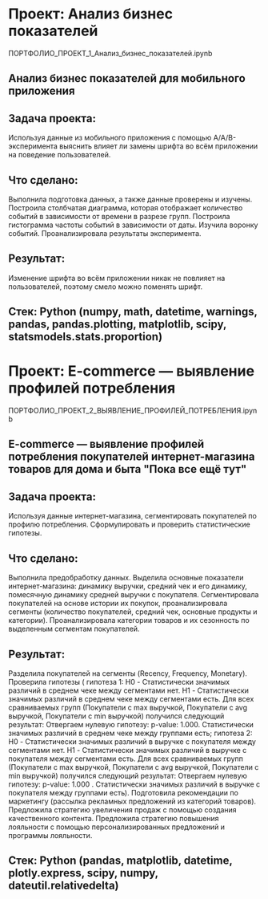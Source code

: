 # Проект: Анализ бизнес показателей
ПОРТФОЛИО_ПРОЕКТ_1_Анализ_бизнес_показателей.ipynb

## Анализ бизнес показателей для мобильного приложения

## Задача проекта: 
Используя данные из мобильного приложения с помощью А/А/В-эксперимента выяснить влияет ли замены шрифта во всём приложении на поведение пользователей.

## Что сделано: 
Выполнила подготовка данных, а также данные проверены и изучены. Построила столбчатая диаграмма, которая отображает количество событий в зависимости от времени в разрезе групп. Построила гистограмма частоты событий в зависимости от даты. Изучила воронку событий. Проанализировала результаты эксперимента.  

## Результат: 
Изменение шрифта во всём приложении никак не повлияет на пользователей, поэтому смело можно поменять шрифт.

## Cтек: Python (numpy, math,  datetime, warnings, pandas, pandas.plotting, matplotlib, scipy, statsmodels.stats.proportion)


# Проект: E-commerce — выявление профилей потребления
ПОРТФОЛИО_ПРОЕКТ_2_ВЫЯВЛЕНИЕ_ПРОФИЛЕЙ_ПОТРЕБЛЕНИЯ.ipynb

## E-commerce — выявление профилей потребления покупателей интернет-магазина товаров для дома и быта "Пока все ещё тут"

## Задача проекта: 
Используя данные интернет-магазина, сегментировать покупателей по профилю потребления. Сформулировать и проверить статистические гипотезы. 

## Что сделано: 
Выполнила предобработку данных. Выделила основные показатели интернет-магазина: динамику выручки, средний чек и его динамику, помесячную динамику средней выручки с покупателя. Сегментировала покупателей на основе истории их покупок, проанализировала сегменты (количество покупателей, средний чек, основные продукты и категории). Проанализировала категории товаров и их сезонность по выделенным сегментам покупателей. 

## Результат: 
Разделила покупателей на сегменты (Recency, Frequency, Monetary). Проверила гипотезы (
гипотеза 1: H0 - Статистически значимых различий в среднем чеке между сегментами нет. H1 - Статистически значимых различий в среднем чеке между сегментами есть. Для всех сравниваемых групп (Покупатели с max выручкой, Покупатели с avg выручкой, Покупатели с min выручкой) получился следующий результат: Отвергаем нулевую гипотезу: p-value: 1.000. Статистически значимых различий в среднем чеке между группами есть; 
гипотеза 2: H0 - Статистически значимых различий в выручке с покупателя между сегментами нет. H1 - Статистически значимых различий в выручке с покупателя между сегментами есть. Для всех сравниваемых групп (Покупатели с max выручкой, Покупатели с avg выручкой, Покупатели с min выручкой) получился следующий результат: Отвергаем нулевую гипотезу: p-value: 1.000 . Статистически значимых различий в выручке с покупателя между группами есть).
Подготовила рекомендации по маркетингу (рассылка рекламных предложений из категорий товаров).
Предложила стратегию увеличения продаж с помощью создания качественного контента.
Предложила стратегию повышения лояльности с помощью персонализированных предложений и программы лояльности. 

## Cтек: Python (pandas, matplotlib, datetime, plotly.express, scipy, numpy, dateutil.relativedelta)

